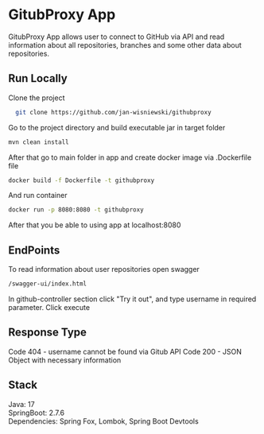 
# GitubProxy App

GitubProxy App allows user to connect to GitHub via API and read information about all repositories, branches and some other data about repositories.

## Run Locally

Clone the project

```bash
  git clone https://github.com/jan-wisniewski/githubproxy
```

Go to the project directory and build executable jar in target folder

```bash
mvn clean install
```

After that go to main folder in app and create docker image via .Dockerfile file

```bash
docker build -f Dockerfile -t githubproxy
```

And run container

```bash
docker run -p 8080:8080 -t githubproxy
```

After that you be able to using app at localhost:8080

## EndPoints

To read information about user repositories open swagger

```bash
/swagger-ui/index.html
```
In github-controller section click "Try it out", and type username in required parameter. Click execute

## Response Type

Code 404 - username cannot be found via Gitub API
Code 200 - JSON Object with necessary information

## Stack

Java: 17<br>
SpringBoot: 2.7.6<br>
Dependencies: Spring Fox, Lombok, Spring Boot Devtools
